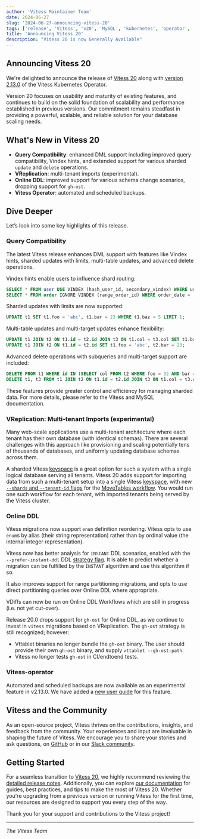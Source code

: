 ```yaml
---
author: 'Vitess Maintainer Team'
date: 2024-06-27
slug: '2024-06-27-announcing-vitess-20'
tags: ['release', 'Vitess', 'v20', 'MySQL', 'kubernetes', 'operator', 'vreplication', 'multi-tenancy', 'Usability', 'Online DDL']
title: 'Announcing Vitess 20'
description: "Vitess 20 is now Generally Available"
---
```



## Announcing Vitess 20

We're delighted to announce the release of [Vitess 20](https://github.com/vitessio/vitess/releases/tag/v20.0.0) along with [version 2.13.0](https://github.com/planetscale/vitess-operator/releases/tag/v2.13.0) of the Vitess Kubernetes Operator.

Version 20 focuses on usability and maturity of existing features, and continues to build on the solid foundation of scalability and performance established in previous versions. Our commitment remains steadfast in providing a powerful, scalable, and reliable solution for your database scaling needs.

## What's New in Vitess 20

- **Query Compatibility**: enhanced DML support including improved query compatibility, Vindex hints, and extended support for various sharded `update` and `delete` operations.
- **VReplication**: multi-tenant imports (experimental).
- **Online DDL**: improved support for various schema change scenarios, dropping support for `gh-ost`.
- **Vitess Operator**: automated and scheduled backups.

## Dive Deeper

Let’s look into some key highlights of this release.

### Query Compatibility

The latest Vitess release enhances DML support with features like Vindex hints, sharded updates with limits, multi-table updates, and advanced delete operations. 

Vindex hints enable users to influence shard routing:

```sql
SELECT * FROM user USE VINDEX (hash_user_id, secondary_vindex) WHERE user_id = 123;
SELECT * FROM order IGNORE VINDEX (range_order_id) WHERE order_date = '2021-01-01';
```

Sharded updates with limits are now supported:

```sql
UPDATE t1 SET t1.foo = 'abc', t1.bar = 23 WHERE t1.baz > 5 LIMIT 1;
```

Multi-table updates and multi-target updates enhance flexibility:

```sql
UPDATE t1 JOIN t2 ON t1.id = t2.id JOIN t3 ON t1.col = t3.col SET t1.baz = 'abc', t1.apa = 23 WHERE t3.foo = 5 AND t2.bar = 7;
UPDATE t1 JOIN t2 ON t1.id = t2.id SET t1.foo = 'abc', t2.bar = 23;
```

Advanced delete operations with subqueries and multi-target support are included:

```sql
DELETE FROM t1 WHERE id IN (SELECT col FROM t2 WHERE foo = 32 AND bar = 43);
DELETE t1, t3 FROM t1 JOIN t2 ON t1.id = t2.id JOIN t3 ON t1.col = t3.col;
```

These features provide greater control and efficiency for managing sharded data. For more details, please refer to the Vitess and MySQL documentation.

### VReplication: Multi-tenant Imports (experimental)

Many web-scale applications use a multi-tenant architecture where each tenant has their own database (with identical schemas). There are several challenges with this approach like provisioning and scaling potentially tens of thousands of databases, and uniformly updating database schemas across them.

A sharded Vitess [keyspace](https://vitess.io/docs/concepts/keyspace/) is a great option for such a system with a single logical database serving all tenants. Vitess 20 adds support for importing data from such a multi-tenant setup into a single Vitess [keyspace](https://vitess.io/docs/concepts/keyspace/), with new [`--shards` and `--tenant-id` flags](https://vitess.io/docs/reference/programs/vtctldclient/vtctldclient_movetables/vtctldclient_movetables_create/) for the [MoveTables workflow](https://vitess.io/docs/reference/vreplication/movetables/). You would run one such workflow for each tenant, with imported tenants being served by the Vitess cluster.

### Online DDL

Vitess migrations now support `enum` definition reordering. Vitess opts to use `enum`s by alias (their string representation) rather than by ordinal value (the internal integer representation).

Vitess now has better analysis for `INSTANT` DDL scenarios, enabled with the `--prefer-instant-ddl` DDL [strategy flag](https://vitess.io/docs/20.0/user-guides/schema-changes/ddl-strategy-flags/). It is able to predict whether a migration can be fulfilled by the `INSTANT` algorithm and use this algorithm if so.

It also improves support for range partitioning migrations, and opts to use direct partitioning queries over Online DDL where appropriate.

VDiffs can now be run on Online DDL Workflows which are still in progress (i.e. not yet cut-over).

Release 20.0 drops support for `gh-ost` for Online DDL, as we continue to invest in `vitess` migrations based on VReplication. The `gh-ost` strategy is still recognized; however:

- Vttablet binaries no longer bundle the `gh-ost` binary. The user should provide their own `gh-ost` binary, and supply `vttablet --gh-ost-path`.
- Vitess no longer tests `gh-ost` in CI/endtoend tests.

### Vitess-operator

Automated and scheduled backups are now available as an experimental feature in v2.13.0. We have added a [new user guide](https://vitess.io/docs/20.0/user-guides/operating-vitess/backup-and-restore/scheduled-backups/) for this feature.

## Vitess and the Community

As an open-source project, Vitess thrives on the contributions, insights, and feedback from the community. Your experiences and input are invaluable in shaping the future of Vitess. We encourage you to share your stories and ask questions, on [GitHub](https://github.com/vitessio/vitess) or in our [Slack community](http://vitess.io/slack).

## Getting Started

For a seamless transition to [Vitess 20](https://github.com/vitessio/vitess/releases/tag/v20.0.0), we highly recommend reviewing the [detailed release notes](https://github.com/vitessio/vitess/blob/main/changelog/20.0/20.0.0/release_notes.md). Additionally, you can explore [our documentation](https://vitess.io/docs/20.0/) for guides, best practices, and tips to make the most of Vitess 20. Whether you're upgrading from a previous version or running Vitess for the first time, our resources are designed to support you every step of the way.

Thank you for your support and contributions to the Vitess project!

---

_The Vitess Team_
